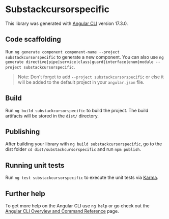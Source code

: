 # Substackcursorspecific

This library was generated with [Angular CLI](https://github.com/angular/angular-cli) version 17.3.0.

## Code scaffolding

Run `ng generate component component-name --project substackcursorspecific` to generate a new component. You can also use `ng generate directive|pipe|service|class|guard|interface|enum|module --project substackcursorspecific`.
> Note: Don't forget to add `--project substackcursorspecific` or else it will be added to the default project in your `angular.json` file. 

## Build

Run `ng build substackcursorspecific` to build the project. The build artifacts will be stored in the `dist/` directory.

## Publishing

After building your library with `ng build substackcursorspecific`, go to the dist folder `cd dist/substackcursorspecific` and run `npm publish`.

## Running unit tests

Run `ng test substackcursorspecific` to execute the unit tests via [Karma](https://karma-runner.github.io).

## Further help

To get more help on the Angular CLI use `ng help` or go check out the [Angular CLI Overview and Command Reference](https://angular.io/cli) page.
